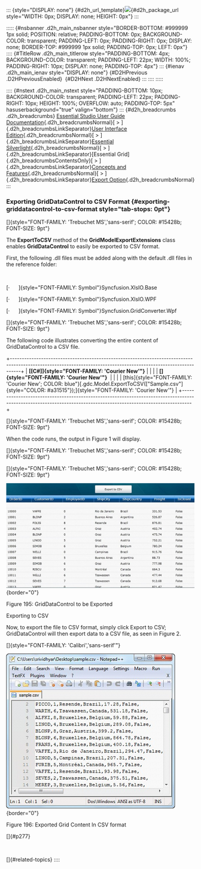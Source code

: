 ::: {style="DISPLAY: none"}
[](ms-xhelp:///?Id=d2h_url_template){#d2h_url_template}![](!package_url!){#d2h_package_url style="WIDTH: 0px; DISPLAY: none; HEIGHT: 0px"}
:::

::::: {#nsbanner .d2h_main_nsbanner style="BORDER-BOTTOM: #999999 1px solid; POSITION: relative; PADDING-BOTTOM: 0px; BACKGROUND-COLOR: transparent; PADDING-LEFT: 0px; PADDING-RIGHT: 0px; DISPLAY: none; BORDER-TOP: #999999 1px solid; PADDING-TOP: 0px; LEFT: 0px"}
:::: {#TitleRow .d2h_main_titlerow style="PADDING-BOTTOM: 4px; BACKGROUND-COLOR: transparent; PADDING-LEFT: 22px; WIDTH: 100%; PADDING-RIGHT: 10px; DISPLAY: none; PADDING-TOP: 4px"}
::: {#ienav .d2h_main_ienav style="DISPLAY: none"}
[](ms-xhelp:///?Id=f884c8ce-4521-4aa0-b34e-3a7f6560c00b){#D2HPrevious .D2HPreviousEnabled}  [](ms-xhelp:///?Id=7efec4f3-a783-4126-bc04-974b689b96fd){#D2HNext .D2HNextEnabled}
:::
::::
:::::

:::: {#nstext .d2h_main_nstext style="PADDING-BOTTOM: 10px; BACKGROUND-COLOR: transparent; PADDING-LEFT: 22px; PADDING-RIGHT: 10px; HEIGHT: 100%; OVERFLOW: auto; PADDING-TOP: 5px" hasuserbackground="true" valign="bottom"}
::: {#d2h_breadcrumbs .d2h_breadcrumbs}
[Essential Studio User Guide Documentation](ms-xhelp:///?Id=12457748-09e3-4d74-a240-8e049cedf030){.d2h_breadcrumbsNormal}[ \> ]{.d2h_breadcrumbsLinkSeparator}[User Interface Edition](ms-xhelp:///?Id=c29296b7-531c-413b-a0ec-488ca1f7f669){.d2h_breadcrumbsNormal}[ \> ]{.d2h_breadcrumbsLinkSeparator}[Essential Silverlight](ms-xhelp:///?Id=66221bd1-ba2e-43c2-94a7-618f50e01d24){.d2h_breadcrumbsNormal}[ \> ]{.d2h_breadcrumbsLinkSeparator}[Essential Grid]{.d2h_breadcrumbsContentsOnly}[ \> ]{.d2h_breadcrumbsLinkSeparator}[Concepts and Features](ms-xhelp:///?Id=8126789d-b192-4c3c-9e36-f0119f12b8b9){.d2h_breadcrumbsNormal}[ \> ]{.d2h_breadcrumbsLinkSeparator}[Export Option](ms-xhelp:///?Id=aeda6615-30ce-40f1-92b5-5c4cd6a2e82e){.d2h_breadcrumbsNormal}
:::

### Exporting GridDataControl to CSV Format {#exporting-griddatacontrol-to-csv-format style="tab-stops: 0pt"}

[]{style="FONT-FAMILY: 'Trebuchet MS','sans-serif'; COLOR: #15428b; FONT-SIZE: 9pt"} 

The **ExportToCSV** method of the **GridModelExportExtensions** class enables **GridDataControl** to easily be exported to CSV format.

First, the following .dll files must be added along with the default .dll files in the reference folder:

 

[·      ]{style="FONT-FAMILY: Symbol"}Syncfusion.XlsIO.Base

[·      ]{style="FONT-FAMILY: Symbol"}Syncfusion.XlsIO.WPF 

[·      ]{style="FONT-FAMILY: Symbol"}Syncfusion.GridConverter.Wpf

[]{style="FONT-FAMILY: 'Trebuchet MS','sans-serif'; COLOR: #15428b; FONT-SIZE: 9pt"} 

The following code illustrates converting the entire content of GridDataControl to a CSV file.

+----------------------------------------------------------------------------------------------------------------------------------------------------------------+
| **[\[C#\]]{style="FONT-FAMILY: 'Courier New'"}**                                                                                                               |
|                                                                                                                                                                |
| **[]{style="FONT-FAMILY: 'Courier New'"}**                                                                                                                     |
|                                                                                                                                                                |
| [this]{style="FONT-FAMILY: 'Courier New'; COLOR: blue"}[.gdc.Model.ExportToCSV([\"Sample.csv\"]{style="COLOR: #a31515"});]{style="FONT-FAMILY: 'Courier New'"} |
+----------------------------------------------------------------------------------------------------------------------------------------------------------------+

[]{style="FONT-FAMILY: 'Trebuchet MS','sans-serif'; COLOR: #15428b; FONT-SIZE: 9pt"} 

When the code runs, the output in Figure 1 will display.

[]{style="FONT-FAMILY: 'Trebuchet MS','sans-serif'; COLOR: #15428b; FONT-SIZE: 9pt"} 

[]{style="FONT-FAMILY: 'Trebuchet MS','sans-serif'; COLOR: #15428b; FONT-SIZE: 9pt"} 

![](ImagesExt/image61_267.jpg){border="0"}

Figure 195: GridDataControl to be Exported

Exporting to CSV

Now, to export the file to CSV format, simply click Export to CSV; GridDataControl will then export data to a CSV file, as seen in Figure 2.

[]{style="FONT-FAMILY: 'Calibri','sans-serif'"} 

![](ImagesExt/image61_268.jpg){border="0"}

Figure 196: Exported Grid Content In CSV format

[]{#p277} 

 

[]{#related-topics}
::::
